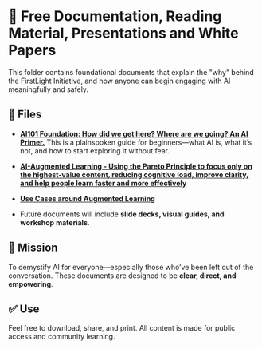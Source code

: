 # 📘 Free Documentation, Reading Material, Presentations and White Papers

This folder contains foundational documents that explain the "why" behind the FirstLight Initiative, and how anyone can begin engaging with AI meaningfully and safely.

## 📂 Files

- **[AI101 Foundation: How did we get here? Where are we going? An AI Primer.](https://raw.githubusercontent.com/ailiteracyforeveryone/firstlight/main/docs/AI101_Foundation_Public_Release.pdf)**
This is a plainspoken guide for beginners—what AI is, what it’s not, and how to start exploring it without fear.

- **[AI-Augmented Learning - Using the Pareto Principle to focus only on the highest-value content, reducing cognitive load, improve clarity, and help people learn faster and more effectively](https://github.com/ailiteracyforeveryone/firstlight/blob/main/docs/Augmented-Learning/Pareto-Principle/README.md)**

- **[Use Cases around Augmented Learning](https://github.com/ailiteracyforeveryone/firstlight/blob/main/docs/Augmented-Learning/README.md)**

- Future documents will include **slide decks, visual guides, and workshop materials**.
  
## 📎 Mission
To demystify AI for everyone—especially those who’ve been left out of the conversation. These documents are designed to be **clear, direct, and empowering**.

## ✅ Use
Feel free to download, share, and print. All content is made for public access and community learning.
